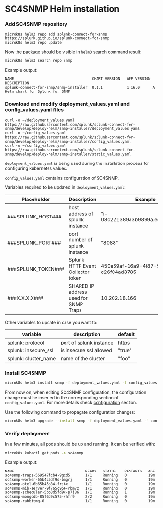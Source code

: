 # SC4SNMP Helm installation

### Add SC4SNMP repository
```
microk8s helm3 repo add splunk-connect-for-snmp https://splunk.github.io/splunk-connect-for-snmp
microk8s helm3 repo update
```
Now the package should be visible in `helm3` search command result:
``` bash
microk8s helm3 search repo snmp
```
Example output:
``` 
NAME                                  	CHART VERSION	APP VERSION	DESCRIPTION                     
splunk-connect-for-snmp/snmp-installer	0.1.1        	1.16.0     	A Helm chart for Splunk for SNMP
```

### Download and modify deployment_values.yaml and config_values.yaml files
```
curl -o ~/deployment_values.yaml https://raw.githubusercontent.com/splunk/splunk-connect-for-snmp/develop/deploy-helm/snmp-installer/deployment_values.yaml
curl -o ~/config_values.yaml https://raw.githubusercontent.com/splunk/splunk-connect-for-snmp/develop/deploy-helm/snmp-installer/config_values.yaml
curl -o ~/config_values.yaml https://raw.githubusercontent.com/splunk/splunk-connect-for-snmp/develop/deploy-helm/snmp-installer/static_values.yaml
```

`deployment_values.yaml` is being used during the installation process for configuring kubernetes values.

`config_values.yaml` contains configuration of SC4SNMP.


Variables required to be updated in `deployment_values.yaml`:

| Placeholder   | Description  | Example  | 
|---|---|---|
| ###SPLUNK_HOST###  | host address of splunk instance   | "i-08c221389a3b9899a.ec2.splunkit.io"  | 
| ###SPLUNK_PORT###  | port number of splunk instance   | "8088"  | 
| ###SPLUNK_TOKEN### | Splunk HTTP Event Collector token  | 450a69af-16a9-4f87-9628-c26f04ad3785  |
| ###X.X.X.X###  | SHARED IP address used for SNMP Traps   | 10.202.18.166  |

Other variables to update in case you want to:

| variable | description | default |
| --- | --- | --- |
| splunk: protocol | port of splunk instance| https |
| splunk: insecure_ssl| is insecure ssl allowed | "true" |
| splunk: cluster_name | name of the cluster | "foo" |

### Install SC4SNMP
``` bash
microk8s helm3 install snmp -f deployment_values.yaml -f config_values.yaml -f static_values.yaml splunk-connect-for-snmp/snmp-installer --namespace=sc4snmp --create-namespace
```
From now on, when editing SC4SNMP configuration, the configuration change must be
inserted in the corresponding section of `config_values.yaml`. For more details check [configuration](../configuration.md) section.

Use the following command to propagate configuration changes:
``` bash
microk8s helm3 upgrade --install snmp -f deployment_values.yaml -f config_values.yaml -f static_values.yaml splunk-connect-for-snmp/snmp-installer --namespace=sc4snmp --create-namespace
```
### Verify deployment
In a few minutes, all pods should be up and running. It can be verified with:
``` bash
microk8s kubectl get pods -n sc4snmp
```
Example output:
``` 
NAME                                 READY   STATUS    RESTARTS   AGE
sc4snmp-traps-569547fcb4-9gxd5       1/1     Running   0          19m
sc4snmp-worker-65b4c6df9d-bmgrj      1/1     Running   0          19m
sc4snmp-otel-6b65b45b84-frj6x        1/1     Running   0          19m
sc4snmp-mib-server-9f765c956-rbm7z   1/1     Running   0          19m
sc4snmp-scheduler-5bb8d5fd9c-p7j86   1/1     Running   1          19m
sc4snmp-mongodb-85f6c9c575-vhfr9     2/2     Running   0          19m
sc4snmp-rabbitmq-0                   1/1     Running   0          19m
```
